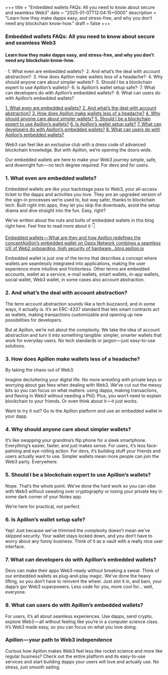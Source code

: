 +++
title = "Embedded wallets FAQs: All you need to know about secure and seamless Web3"
date = "2025-01-07T12:04:15+0000"
description = "Learn how they make dapps easy, and stress-free, and why you don’t need any blockchain know-how."
draft = false
+++

### Embedded wallets FAQs: All you need to know about secure and seamless Web3


#### Learn how they make dapps easy, and stress-free, and why you don’t need any blockchain know-how.


· 1. What even are embedded wallets?· 2. And what’s the deal with account abstraction?· 3. How does Apillon make wallets less of a headache?· 4. Why should anyone care about simpler wallets?· 5. Should I be a blockchain expert to use Apillon’s wallets?· 6. Is Apillon’s wallet setup safe?· 7. What can developers do with Apillon’s embedded wallets?· 8. What can users do with Apillon’s embedded wallets?

[1. What even are embedded wallets?](#ecef)
[2. And what’s the deal with account abstraction?](#22a5)
[3. How does Apillon make wallets less of a headache?](#7ca0)
[4. Why should anyone care about simpler wallets?](#378f)
[5. Should I be a blockchain expert to use Apillon’s wallets?](#e381)
[6. Is Apillon’s wallet setup safe?](#1c31)
[7. What can developers do with Apillon’s embedded wallets?](#49b1)
[8. What can users do with Apillon’s embedded wallets?](#91df)

Web3 can feel like an exclusive club with a dress code of advanced blockchain knowledge. But with Apillon, we’re opening the doors wide.


Our embedded wallets are here to make your Web3 journey simple, safe, and downright fun — no tech degree required. For devs and for users.


### 1. What even are embedded wallets?


Embedded wallets are like your backstage pass to Web3, your all-access ticket to the dapps and activities you love. They are an upgraded version of the sign-in processes we‘re used to, but way safer, thanks to blockchain tech. Built right into apps, they let you skip the downloads, avoid the setup drama and dive straight into the fun. Easy, right?


We’ve written about the nuts and bolts of embedded wallets in this blog right here. Feel free to read more about it 👇

[Embedded wallets — What are they and how Apillon redefines the conceptApillon’s embedded wallet on Oasis Network combines a seamless UX of Web2 onboarding, high security of hardware…blog.apillon.io](https://blog.apillon.io/embedded-wallets-what-are-they-and-how-apillon-redefines-the-concept-4479a8dd28bd)

Embedded wallet is just one of the terms that describes a concept where wallets are seamlessly integrated into applications, making the user experience more intuitive and frictionless. Other terms are embedded accounts, wallet as a service, e-mail wallets, smart wallets, in-app wallets, social wallet, Web3 wallet, in some cases also account abstraction.


### 2. And what’s the deal with account abstraction?


The term account abstraction sounds like a tech buzzword, and in some ways, it actually is. It’s an ERC-4337 standard that lets smart contracts act as wallets, making transactions customizable and opening up new possibilities for developers.


But at Apillon, we’re not about the complexity. We take the idea of account abstraction and turn it into something tangible: simpler, smarter wallets that work for everyday users. No tech standards or jargon — just easy-to-use solutions.


### 3. How does Apillon make wallets less of a headache?


By taking the chaos out of Web3.


Imagine decluttering your digital life. No more wrestling with private keys or worrying about gas fees when dealing with Web3. We’ve cut out the messy bits so you can focus on what matters: using dapps, making transactions, and flexing in Web3 without needing a PhD. Plus, you won’t need to explain blockchain to your friends. Or even think about it — it just works.


Want to try it out? Go to the Apillon platform and use an embedded wallet in your dapp.


### 4. Why should anyone care about simpler wallets?


It’s like swapping your grandma’s flip phone for a sleek smartphone. Everything’s easier, faster, and just makes sense. For users, it’s less face-palming and eye-rolling action. For devs, it’s building stuff your friends and users actually want to use. Simpler wallets mean more people can join the Web3 party. Everywhere.


### 5. Should I be a blockchain expert to use Apillon’s wallets?


Nope. That’s the whole point. We’ve done the hard work so you can vibe with Web3 without sweating over cryptography or losing your private key in some dark corner of your Notes app.


We’re here for practical, not perfect.


### 6. Is Apillon’s wallet setup safe?


Yep! Just because we’ve trimmed the complexity doesn’t mean we’ve skipped security. Your wallet stays locked down, and you don’t have to worry about any funny business. Think of it as a vault with a really nice user interface.


### 7. What can developers do with Apillon’s embedded wallets?


Devs can make their apps Web3-ready without breaking a sweat. Think of our embedded wallets as plug-and-play magic. We’ve done the heavy lifting, so you don’t have to reinvent the wheel. Just slot it in, and bam, your dapp’s gor Web3 superpowers. Less code for you, more cool for… well, everyone.


### 8. What can users do with Apillon’s embedded wallets?


For users, it’s all about seamless experiences. Use dapps, send crypto, explore Web3 — all without feeling like you’re in a computer science class. It’s Web3 made easy, so you can focus on what you love doing.


### Apillon — your path to Web3 independence


Curious how Apillon makes Web3 feel less like rocket science and more like regular business? Check out the entire platform and its easy-to-use services and start building dapps your users will love and actually use. No stress, just smooth sailing.
